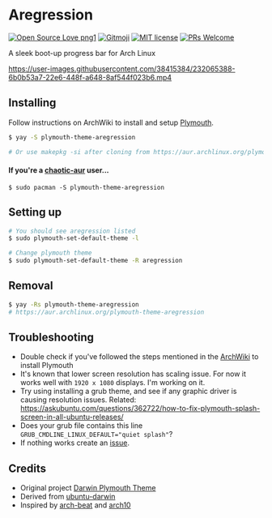# **Aregression**

[![Open Source Love png1](https://badges.frapsoft.com/os/v1/open-source.png?v=103)](https://opensource.org/) [![Gitmoji](https://img.shields.io/badge/gitmoji-%20😎-FFDD67.svg)](https://gitmoji.dev/) [![MIT license](https://img.shields.io/badge/License-MIT-blue.svg)](LICENSE) [![PRs Welcome](https://img.shields.io/badge/PRs-welcome-brightgreen.svg)](https://github.com/iesdevs/iedc/pulls)

A sleek boot-up progress bar for Arch Linux

https://user-images.githubusercontent.com/38415384/232065388-6b0b53a7-22e6-448f-a648-8af544f023b6.mp4

## **Installing**

Follow instructions on ArchWiki to install and setup [Plymouth](https://wiki.archlinux.org/title/plymouth).

```bash
$ yay -S plymouth-theme-aregression

# Or use makepkg -si after cloning from https://aur.archlinux.org/plymouth-theme-aregression
```

#### If you're a [chaotic-aur](https://aur.chaotic.cx) user...

```
$ sudo pacman -S plymouth-theme-aregression
```

## **Setting up**

```bash
# You should see aregression listed
$ sudo plymouth-set-default-theme -l

# Change plymouth theme
$ sudo plymouth-set-default-theme -R aregression
```

## **Removal**

```bash
$ yay -Rs plymouth-theme-aregression
# https://aur.archlinux.org/plymouth-theme-aregression
```

## **Troubleshooting**

- Double check if you've followed the steps mentioned in the [ArchWiki](https://wiki.archlinux.org/title/plymouth) to install Plymouth
- It's known that lower screen resolution has scaling issue. For now it works well with `1920 x 1080` displays. I'm working on it.
- Try using installing a grub theme, and see if any graphic driver is causing resolution issues. Related: <https://askubuntu.com/questions/362722/how-to-fix-plymouth-splash-screen-in-all-ubuntu-releases/>
- Does your grub file contains this line `GRUB_CMDLINE_LINUX_DEFAULT="quiet splash"`?
- If nothing works create an [issue](https://github.com/joe733/plymouth-theme-aregression/issues).

## **Credits**

- Original project [Darwin Plymouth Theme](https://www.gnome-look.org/content/show.php/Darwin+Plymouth?content=170649)
- Derived from [ubuntu-darwin](https://github.com/ashutoshgngwr/ubuntu-darwin)
- Inspired by [arch-beat](https://github.com/nenad/arch-beat) and [arch10](https://github.com/manilarome/plymouth-theme-arch10)
